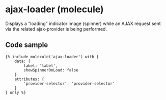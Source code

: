 # ajax-loader (molecule)

Displays a "loading" indicator image (spinner) while an AJAX request sent via the related ajax-provider is being performed.

## Code sample

```
{% include molecule('ajax-loader') with {
    data: {
        label: 'label',
        showSpinnerOnLoad: false
    }
    attributes: {
        'provider-selector': 'provider-selector'
    }
} only %}
```
